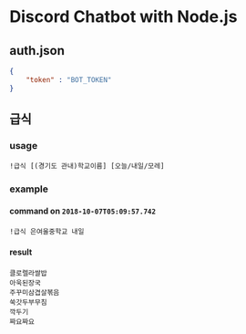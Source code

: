 # Discord Chatbot with Node.js

## auth.json
```json
{
    "token" : "BOT_TOKEN"
}
```

## 급식

### usage
```
!급식 [(경기도 관내)학교이름] [오늘/내일/모레]
```

### example

#### command on `2018-10-07T05:09:57.742`

```
!급식 은여울중학교 내일
```

#### result

```
클로렐라쌀밥
아욱된장국
주꾸미삼겹살볶음
쑥갓두부무침
깍두기
짜요짜요
```
